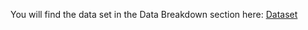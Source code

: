 You will find the data set in the Data Breakdown section here:
[Dataset](https://bitgrit.net/competition/18?ref=mlcontests)

